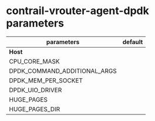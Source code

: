 # contrail-vrouter-agent-dpdk parameters

| parameters                   | default |
| ---------------------------- | ------- |
| **Host**                     |         |
| CPU_CORE_MASK                |         |
| DPDK_COMMAND_ADDITIONAL_ARGS |         |
| DPDK_MEM_PER_SOCKET          |         |
| DPDK_UIO_DRIVER              |         |
| HUGE_PAGES                   |         |
| HUGE_PAGES_DIR               |         |
